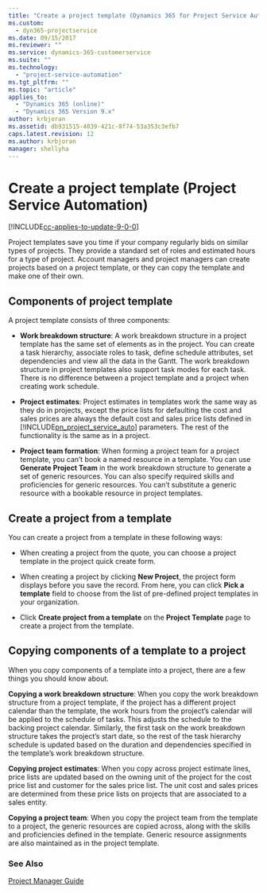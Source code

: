 ```yaml
---
title: "Create a project template (Dynamics 365 for Project Service Automation) | MicrosoftDocs"
ms.custom:
  - dyn365-projectservice
ms.date: 09/15/2017
ms.reviewer: ""
ms.service: dynamics-365-customerservice
ms.suite: ""
ms.technology: 
  - "project-service-automation"
ms.tgt_pltfrm: ""
ms.topic: "article"
applies_to: 
  - "Dynamics 365 (online)"
  - "Dynamics 365 Version 9.x"
author: krbjoran
ms.assetid: db931515-4039-421c-8f74-53a353c3efb7
caps.latest.revision: 12
ms.author: krbjoran
manager: shellyha
---
```

# Create a project template (Project Service Automation)

[!INCLUDE[cc-applies-to-update-9-0-0](../includes/cc_applies_to_update_9_0_0.md)]

Project templates save you time if your company regularly bids on similar types of projects. They provide a standard set of roles and estimated hours for a type of project. Account managers and project managers can create projects based on a project template, or they can copy the template and make one of their own.  
  
## Components of project template  
 A project template consists of three components:  
  
- **Work breakdown structure**: A work breakdown structure in a project template has the same set of elements as in the project. You can create a task hierarchy, associate roles to task, define schedule attributes, set dependencies and view all the data in the Gantt. The work breakdown structure in project templates also support task modes for each task. There is no difference between a project template and a project when creating work schedule.  
  
- **Project estimates**: Project estimates in templates work the same way as they do in projects, except the price lists for defaulting the cost and sales prices are always the default cost and sales price lists defined in [!INCLUDE[pn_project_service_auto](../includes/pn-project-service-auto.md)] parameters. The rest of the functionality is the same as in a project.  
  
- **Project team formation**: When forming a project team for a project template, you can’t book a named resource in a template. You can use **Generate Project Team** in the work breakdown structure to generate a set of generic resources. You can also specify required skills and proficiencies for generic resources. You can’t substitute a generic resource with a bookable resource in project templates.  
  
## Create a project from a template  
 You can create a project from a template in these following ways:  
  
-   When creating a project from the quote, you can choose a project template in the project quick create form.  
  
-   When creating a project by clicking **New Project**, the project form displays before you save the record. From here, you can click **Pick a template** field to choose from the list of pre-defined project templates in your organization.  
  
-   Click **Create project from a template** on the **Project Template** page to create a project from the template.  
  
## Copying components of a template to a project  
 When you copy components of a template into a project, there are a few things you should know about.  
  
 **Copying a work breakdown structure**: When you copy the work breakdown structure from a project template, if the project has a different project calendar than the template, the work hours from the project’s calendar will be applied to the schedule of tasks. This adjusts the schedule to the backing project calendar. Similarly, the first task on the work breakdown structure takes the project’s start date, so the rest of the task hierarchy schedule is updated based on the duration and dependencies specified in the template’s work breakdown structure.  
  
 **Copying project estimates**: When you copy across project estimate lines, price lists are updated based on the owning unit of the project for the cost price list and customer for the sales price list. The unit cost and sales prices are determined from these price lists on projects that are associated to a sales entity.  
  
 **Copying a project team**: When you copy the project team from the template to a project, the generic resources are copied across, along with the skills and proficiencies defined in the template. Generic resource assignments are also maintained as in the project template.  
  
### See Also  
 [Project Manager Guide](../project-service/project-manager-guide.md)
